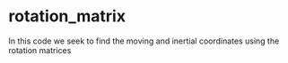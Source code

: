 # rotation_matrix
In this code we seek to find the moving and inertial coordinates using the rotation matrices
